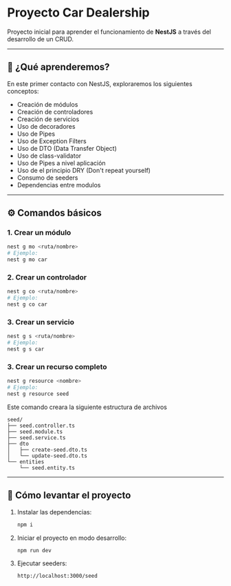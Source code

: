 # Proyecto Car Dealership

Proyecto inicial para aprender el funcionamiento de **NestJS** a través del desarrollo de un CRUD.

---

## 🧠 ¿Qué aprenderemos?

En este primer contacto con NestJS, exploraremos los siguientes conceptos:

- Creación de módulos
- Creación de controladores
- Creación de servicios
- Uso de decoradores
- Uso de Pipes
- Uso de Exception Filters
- Uso de DTO (Data Transfer Object)
- Uso de class-validator
- Uso de Pipes a nivel aplicación
- Uso de el principio DRY (Don't repeat yourself)
- Consumo de seeders
- Dependencias entre modulos

---

## ⚙️ Comandos básicos

### 1. Crear un módulo

```bash
nest g mo <ruta/nombre>
# Ejemplo:
nest g mo car
```

### 2. Crear un controlador

```bash
nest g co <ruta/nombre>
# Ejemplo:
nest g co car
```

### 3. Crear un servicio

```bash
nest g s <ruta/nombre>
# Ejemplo:
nest g s car
```

### 3. Crear un recurso completo

```bash
nest g resource <nombre>
# Ejemplo:
nest g resource seed
```

Este comando creara la siguiente estructura de archivos

```
seed/
├── seed.controller.ts
├── seed.module.ts
├── seed.service.ts
├── dto
│   ├── create-seed.dto.ts
│   └── update-seed.dto.ts
└── entities
    └── seed.entity.ts
```

---

## 🚀 Cómo levantar el proyecto

1. Instalar las dependencias:

    ```bash
    npm i
    ```

2. Iniciar el proyecto en modo desarrollo:

    ```bash
    npm run dev
    ```

3. Ejecutar seeders:

    ```bash
    http://localhost:3000/seed
    ```
